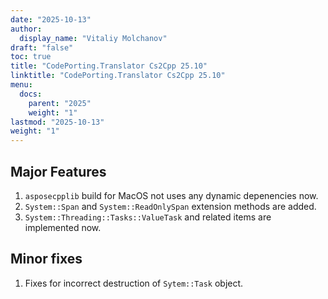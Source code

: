 ```yaml
---
date: "2025-10-13"
author:
  display_name: "Vitaliy Molchanov"
draft: "false"
toc: true
title: "CodePorting.Translator Cs2Cpp 25.10"
linktitle: "CodePorting.Translator Cs2Cpp 25.10"
menu:
  docs:
    parent: "2025"
    weight: "1"
lastmod: "2025-10-13"
weight: "1"
---
```


## Major Features ##

1. `asposecpplib` build for MacOS not uses any dynamic depenencies now.
1. `System::Span` and `System::ReadOnlySpan` extension methods are added.
1. `System::Threading::Tasks::ValueTask` and related items are implemented now.

## Minor fixes ##

1. Fixes for incorrect destruction of `Sytem::Task` object.
